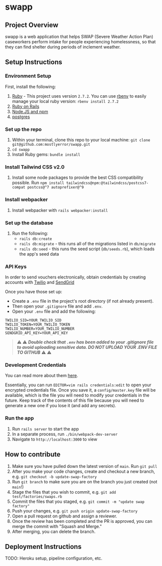 # swapp

## Project Overview
swapp is a web application that helps SWAP (Severe Weather Action Plan) caseworkers perform intake for people experiencing homelessness, so that they can find shelter during periods of inclement weather.

## Setup Instructions

### Environment Setup
First, install the following:

1. [Ruby](https://www.ruby-lang.org/en/documentation/installation) - This project uses version `2.7.2`. You can use [rbenv](https://github.com/rbenv/rbenv) to easily manage your local ruby version: `rbenv install 2.7.2` 
1. [Ruby on Rails](https://guides.rubyonrails.org/v5.0/getting_started.html#installing-rails)
1. [Node.JS and npm](https://docs.npmjs.com/downloading-and-installing-node-js-and-npm#checking-your-version-of-npm-and-node-js)
1. [postgres](https://www.postgresql.org/download/)

### Set up the repo
1. Within your terminal, clone this repo to your local machine: `git clone git@github.com:mostlyerror/swapp.git`
1. `cd swapp`
1. Install Ruby gems: `bundle install`

### Install Tailwind CSS v2.0
1. Install some node packages to provide the best CSS compatibility possible. Run `npm install tailwindcss@npm:@tailwindcss/postcss7-compat postcss@^7 autoprefixer@^9`

### Install webpacker
1. Install webpacker with `rails webpacker:install`

### Set up the database
1. Run the following:
    - `rails db:create`
    - `rails db:migrate` - this runs all of the migrations listed in `db/migrate`
    - `rails db:seed` - this runs the seed script (`db/seeds.rb`), which loads the app's seed data


### API Keys

In order to send vouchers electronically, obtain credentials by creating accounts with [Twilio](https://www.twilio.com/) and [SendGrid](https://sendgrid.com/)


Once you have those set up: 
- Create a `.env` file in the project's root directory (if not already present).
- Then open your `.gitignore` file and add `.env`. 
- Open your `.env` file and add the following:
```
TWILIO_SID=YOUR_TWILIO_SID
TWILIO_TOKEN=YOUR_TWILIO_TOKEN
TWILIO_NUMBER=YOUR_TWILIO_NUMBER
SENDGRID_API_KEY=YOUR_API_KEY
```

> :warning: :warning: ***Double check that `.env` has been added to your .gitignore file to avoid uploading sensitive data. DO NOT UPLOAD YOUR .ENV FILE TO GITHUB*** :warning: :warning:

### Development Credentials

You can read more about them [here](https://medium.com/cedarcode/rails-5-2-credentials-9b3324851336).

Essentially, you can run `EDITOR=vim rails credentials:edit` to open your encrypted credentials file. Once you save it, a `config/master.key` file will be available, which is the file you will need to modify your credentials in the future. Keep track of the contents of this file because you will need to generate a new one if you lose it (and add any secrets).


### Run the app
1. Run `rails server` to start the app
2. In a separate process, run `./bin/webpack-dev-server`
3. Navigate to `http://localhost:3000` to view 

## How to contribute

1. Make sure you have pulled down the latest version of `main`. Run `git pull`
1. After you make your code changes, create and checkout a new branch, e.g. `git checkout -b update-swap-factory`
1. Run `git branch` to make sure you are on the branch you just created (not `main`!)
1. Stage the files that you wish to commit, e.g. `git add test/factories/swaps.rb`
1. Commit the files that you staged, e.g. `git commit -m "update swap factory"`
1. Push your changes, e.g. `git push origin update-swap-factory` 
1. Open a pull request on github and assign a reviewer.
1. Once the review has been completed and the PR is approved, you can merge the commit with "Squash and Merge."
1. After merging, you can delete the branch.

## Deployment Instructions
TODO: Heroku setup, pipeline configuration, etc.

